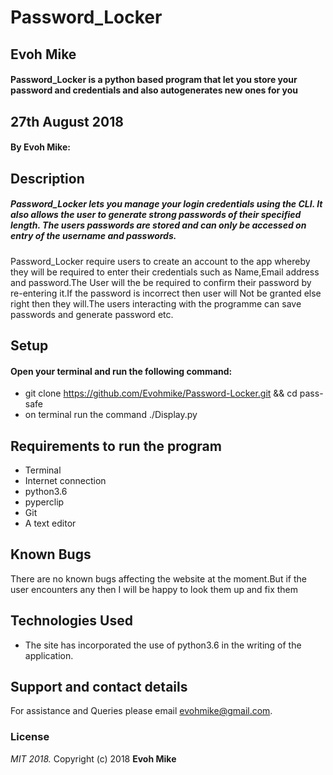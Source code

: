 # Password_Locker
## Evoh Mike
#### Password_Locker is a python based program that let you store your password and credentials and also autogenerates new ones for you

## 27th August 2018 

#### By **Evoh Mike:**
## Description
##### Password_Locker lets you manage your login credentials using the CLI. It also allows the user to generate strong passwords of their specified length. The users passwords are stored and can only be accessed on entry of the username and passwords.
   Password_Locker require users to create an account to the app whereby they will be required to enter their credentials such as Name,Email address and password.The User will the be required to confirm their password by re-entering it.If the password is incorrect then user will Not be granted else right then they will.The users interacting with the programme can save passwords and generate password etc.

## Setup

#### Open your terminal and run the following command:
* git clone https://github.com/Evohmike/Password-Locker.git && cd pass-safe
* on terminal run the command ./Display.py
 
## Requirements to run the program
* Terminal
* Internet connection
* python3.6
* pyperclip
* Git
* A text editor   
## Known Bugs
  There are no known bugs affecting the website at the moment.But if the user encounters any then I will be happy to look them up and fix them
## Technologies Used
* The site has incorporated the use of python3.6 in the writing of the application.

## Support and contact details
For assistance and Queries please email evohmike@gmail.com.

### License
*MIT 2018.*
Copyright (c) 2018 **Evoh Mike**